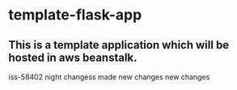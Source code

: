 # template-flask-app

## This is a template application which will be hosted in aws beanstalk. 
iss-58402
night changess
made new changes
new changes
